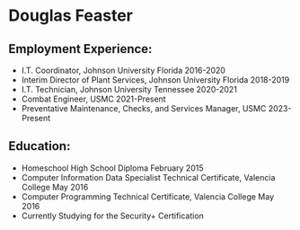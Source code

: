 # Douglas Feaster	



## Employment Experience:
- I.T. Coordinator, Johnson University Florida                                        2016-2020
- Interim Director of Plant Services, Johnson University Florida                      2018-2019
- I.T. Technician, Johnson University Tennessee 						                          2020-2021
- Combat Engineer, USMC	             							                                    2021-Present
- Preventative Maintenance, Checks, and Services Manager, USMC			                  2023-Present
 
 
 
## Education:
- Homeschool High School Diploma								                                      February 2015
- Computer Information Data Specialist Technical Certificate, Valencia College        May 2016
- Computer Programming Technical Certificate, Valencia College				                May 2016
- Currently Studying for the Security+ Certification
